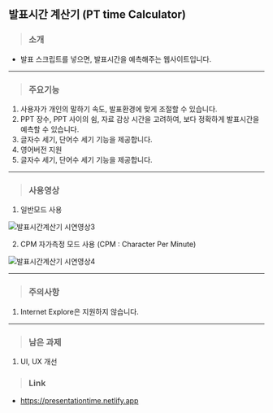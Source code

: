 ## 발표시간 계산기 (PT time Calculator)

> ### 소개

- 발표 스크립트를 넣으면, 발표시간을 예측해주는 웹사이트입니다.

---

> ### 주요기능

1. 사용자가 개인의 말하기 속도, 발표환경에 맞게 조절할 수 있습니다.
2. PPT 장수, PPT 사이의 쉼, 자료 감상 시간을 고려하여, 보다 정확하게 발표시간을 예측할 수 있습니다.
3. 글자수 세기, 단어수 세기 기능을 제공합니다.
4. 영어버전 지원
3. 글자수 세기, 단어수 세기 기능을 제공합니다.

---

> ### 사용영상

1. 일반모드 사용

![발표시간계산기 시연영상3](https://user-images.githubusercontent.com/24906022/110304330-cc5e6c80-803e-11eb-87c9-4d6604ea6ef9.gif)

2. CPM 자가측정 모드 사용 (CPM : Character Per Minute)

![발표시간계산기 시연영상4](https://user-images.githubusercontent.com/24906022/110304851-67efdd00-803f-11eb-950a-9b3a66fe8c3e.gif)

---

> ### 주의사항

1. Internet Explore은 지원하지 않습니다.

---

> ### 남은 과제

1. UI, UX 개선

> ### Link

- https://presentationtime.netlify.app
